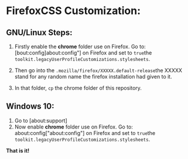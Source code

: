 # FirefoxCSS Customization: 

## GNU/Linux Steps:

1. Firstly enable the **chrome** folder use on Firefox. 
  Go to: [bout:config]about:config"] on Firefox and set to `true`the `toolkit.legacyUserProfileCustomizations.stylesheets`.

2. Then go into the `.mozilla/firefox/XXXXX.default-release`the XXXXX stand for any random name the firefox installation had given to it. 

3. In that folder, `cp` the chrome folder of this repository. 


## Windows 10: 
1. Go to [about:support]
2. Now enable **chrome** folder use on Firefox. 
  Go to: about:config["about:config"] on Firefox and set to `true`the `toolkit.legacyUserProfileCustomizations.stylesheets`.

**That is it!**
